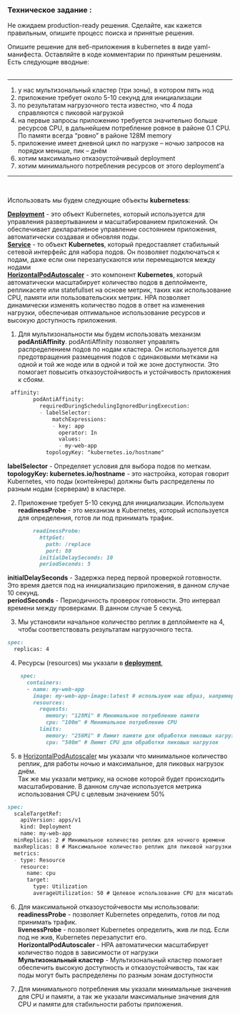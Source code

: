 ### Техническое задание : 
Не ожидаем production-ready решения. Сделайте, как кажется правильным, опишите процесс поиска и принятые решения.  
  
Опишите решение для веб-приложения в kubernetes в виде yaml-манифеста. Оставляйте в коде комментарии по принятым решениям. Есть следующие вводные:  
<br>

---

1. у нас мультизональный кластер (три зоны), в котором пять нод  
2. приложение требует около 5-10 секунд для инициализации  
3. по результатам нагрузочного теста известно, что 4 пода справляются с пиковой нагрузкой  
4. на первые запросы приложению требуется значительно больше ресурсов CPU, в дальнейшем потребление ровное в районе 0.1 CPU. По памяти  всегда “ровно” в районе 128M memory  
5. приложение имеет дневной цикл по нагрузке – ночью запросов на порядки меньше, пик – днём  
6. хотим максимально отказоустойчивый deployment  
7. хотим минимального потребления ресурсов от этого deployment’а  

--- 
<br>  

Использовать мы будем следующие объекты **kubernetess**:  
  
[**Deployment**]() - это объект Kubernetes, который используется для управления развертыванием и масштабированием приложений. Он обеспечивает декларативное управление состоянием приложения, автоматически создавая и обновляя поды.  
[**Service**]() - то объект **Kubernetes**, который предоставляет стабильный сетевой интерфейс для набора подов. Он позволяет подключаться к подам, даже если они перезапускаются или перемещаются между нодами  
[**HorizontalPodAutoscaler**]() - это компонент **Kubernetes**, который автоматически масштабирует количество подов в деплойменте, репликасете или statefullset на основе метрик, таких как использование CPU, памяти или пользовательских метрик. HPA позволяет динамически изменять количество подов в ответ на изменения нагрузки, обеспечивая оптимальное использование ресурсов и высокую доступность приложения.  
  
1. Для мультизональности мы будем использовать механизм **podAntiAffinity**. podAntiAffinity  позволяет управлять распределением подов по нодам кластера. Он используется для предотвращения размещения подов с одинаковыми метками на одной и той же ноде или в одной и той же зоне доступности. Это помогает повысить отказоустойчивость и устойчивость приложения к сбоям.  
  
```markdown
 affinity:
        podAntiAffinity: 
          requiredDuringSchedulingIgnoredDuringExecution:
          - labelSelector:
              matchExpressions:
              - key: app
                operator: In
                values:
                - my-web-app
            topologyKey: "kubernetes.io/hostname"
```

**labelSelector** -  Определяет условия для выбора подов по меткам.  
**topologyKey: kubernetes.io/hostname** - это настройка, которая говорит Kubernetes, что поды (контейнеры) должны быть распределены по разным нодам (серверам) в кластере.


2. Приложение требует 5-10 секунд для инициализации. Используем **readinessProbe** -  это механизм в Kubernetes, который используется для определения, готов ли под принимать трафик.  

```markdown
        readinessProbe:
          httpGet:
            path: /replace 
            port: 80
          initialDelaySeconds: 10 
          periodSeconds: 5 
```
**initialDelaySeconds** - Задержка перед первой проверкой готовности. Это время дается под на инициализацию приложения, в данном случае 10 секунд.  
**periodSeconds** - Периодичность проверок готовности. Это интервал времени между проверками. В данном случае 5 секунд.  
  
3. Мы установили начальное количество реплик в деплойменте на 4, чтобы соответствовать результатам нагрузочного теста.
```markdown
spec:
  replicas: 4
```
4. Ресурсы (resources) мы указали в [**deployment**](),  
```markdown
    spec:
      containers:
      - name: my-web-app
        image: my-web-app-image:latest # используем наш образ, например nginx
        resources:
          requests:
            memory: "128Mi" # Минимальное потребление памяти
            cpu: "100m" # Минимальное потребление CPU
          limits:
            memory: "256Mi" # Лимит памяти для обработки пиковых нагрузок
            cpu: "500m" # Лимит CPU для обработки пиковых нагрузок
```
  
5. в [HorizontalPodAutoscaler]() мы указали что минимальное количество реплик, для работы ночью и максимальное, для пиковых нагрузок днём.  
Так же мы указали метрику, на основе которой будет происходить масштабирование. В данном случае используется метрика использования CPU с целевым значением 50%  
```markdown
spec:
  scaleTargetRef:
    apiVersion: apps/v1
    kind: Deployment
    name: my-web-app
  minReplicas: 2 # Минимальное количество реплик для ночного времени
  maxReplicas: 8 # Максимальное количество реплик для пиковой нагрузки
  metrics:
  - type: Resource
    resource:
      name: cpu
      target:
        type: Utilization
        averageUtilization: 50 # Целевое использование CPU для масштабирования
```
  6. Для максимальной отказоустойчевости мы использовали:  
  **readinessProbe** -  позволяет Kubernetes определить, готов ли под принимать трафик.    
  **livenessProbe** -  позволяет Kubernetes определить, жив ли под. Если под не жив, Kubernetes перезапустит его.  
  **HorizontalPodAutoscaler** - HPA автоматически масштабирует количество подов в зависимости от нагрузки  
  **Мультизональный кластер** -  Мультизональный кластер помогает обеспечить высокую доступность и отказоустойчивость, так как поды могут быть распределены по разным зонам доступности  

  7.  Для минимального потребления мы указали минимальные значения для CPU и памяти, а так же указали максимальные значения для CPU и памяти для стабильности работы приложения.

  